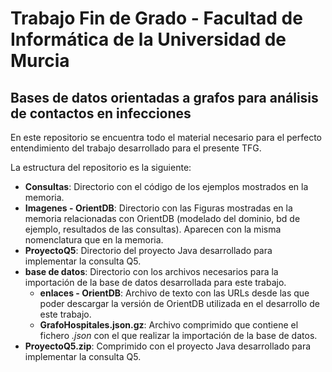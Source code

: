 # Trabajo Fin de Grado - Facultad de Informática de la Universidad de Murcia
## Bases de datos orientadas a grafos para análisis de contactos en infecciones

En este repositorio se encuentra todo el material necesario para el perfecto entendimiento del trabajo desarrollado para el presente TFG.

La estructura del repositorio es la siguiente:
* **Consultas**: Directorio con el código de los ejemplos mostrados en la memoria.
* **Imagenes - OrientDB**: Directorio con las Figuras mostradas en la memoria relacionadas con OrientDB (modelado del dominio, bd de ejemplo, resultados de las consultas). Aparecen con la misma nomenclatura que en la memoria.
* **ProyectoQ5**: Directorio del proyecto Java desarrollado para implementar la consulta Q5.
* **base de datos**: Directorio con los archivos necesarios para la importación de la base de datos desarrollada para este trabajo.
  * **enlaces - OrientDB**: Archivo de texto con las URLs desde las que poder descargar la versión de OrientDB utilizada en el desarrollo de este trabajo.
  * **GrafoHospitales.json.gz**: Archivo comprimido que contiene el fichero *.json* con el que realizar la importación de la base de datos.
* **ProyectoQ5.zip**: Comprimido con el proyecto Java desarrollado para implementar la consulta Q5.


